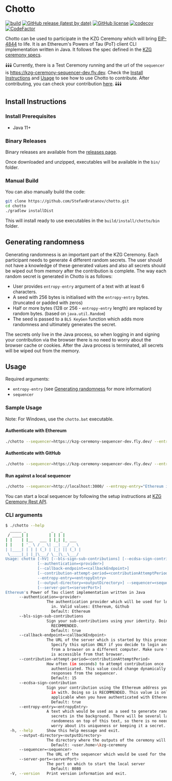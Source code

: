 # Chotto

[![build](https://github.com/StefanBratanov/chotto/actions/workflows/build.yml/badge.svg)](https://github.com/StefanBratanov/chotto/actions/workflows/build.yml)
[![GitHub release (latest by date)](https://img.shields.io/github/v/release/StefanBratanov/chotto)](https://github.com/StefanBratanov/chotto/releases/latest)
[![GitHub license](https://img.shields.io/github/license/StefanBratanov/chotto.svg)](https://github.com/StefanBratanov/chotto/blob/master/LICENSE)
[![codecov](https://codecov.io/github/StefanBratanov/chotto/branch/master/graph/badge.svg?token=9WEPEA6GA7)](https://codecov.io/github/StefanBratanov/chotto)
[![CodeFactor](https://www.codefactor.io/repository/github/stefanbratanov/chotto/badge)](https://www.codefactor.io/repository/github/stefanbratanov/chotto)

Chotto can be used to participate in the KZG Ceremony which will
bring [EIP-4844](https://www.eip4844.com/) to life. It is an Ethereum's Powers of Tau
(PoT) client CLI implementation written in Java. It follows the spec defined in
the [KZG ceremony specs](https://github.com/ethereum/kzg-ceremony-specs).

🕯️🕯️🕯️ Currently, there is a Test Ceremony running and the url of the `sequencer`
is https://kzg-ceremony-sequencer-dev.fly.dev. Check
the [Install Instructions](#install-instructions) and [Usage](#usage) to see how to use Chotto
to contribute. After contributing, you can check your
contribution [here](https://ceremony.ethereum.org/#/record). 🕯️🕯️🕯️

## Install Instructions

### Install Prerequisites

- Java 11+

### Binary Releases

Binary releases are available from
the [releases page](https://github.com/StefanBratanov/chotto/releases).

Once downloaded and unzipped, executables will be available in the `bin/` folder.

### Manual Build

You can also manually build the code:

```bash
git clone https://github.com/StefanBratanov/chotto.git
cd chotto
./gradlew installDist
```

This will install ready to use executables in the `build/install/chotto/bin` folder.

## Generating randomness

Generating randomness is an important part of the KZG Ceremony. Each participant needs to generate 4
different random secrets. The user should not have a knowledge of these generated values and also
all secrets should be wiped out from memory after the contribution is complete. The way each random
secret is generated in Chotto is as follows:

* User provides `entropy-entry` argument of a text with at least 6 characters.
* A seed with 256 bytes is initialised with the `entropy-entry` bytes. (truncated or padded with
  zeros)
* Half or more bytes (128 or 256 - `entropy-entry` length) are replaced by random bytes. (based on
  `java.util.Random`)
* The seed is passed to a `BLS KeyGen` function which adds more randomness and ultimately generates
  the secret.

The secrets only live in the Java process, so when logging in and signing your contribution via the
browser there is no need to worry about the browser cache or cookies. After the Java process is
terminated, all secrets will be wiped out from the memory.

## Usage

Required arguments:

* `entropy-entry` (see [Generating randomness](#generating-randomness) for more information)
* `sequencer`

### Sample Usage

Note: For Windows, use the `chotto.bat` executable.

#### Authenticate with Ethereum

```bash
./chotto --sequencer=https://kzg-ceremony-sequencer-dev.fly.dev/ --entropy-entry="Ethereum is awesome"
```

#### Authenticate with GitHub

```bash
./chotto --sequencer=https://kzg-ceremony-sequencer-dev.fly.dev/ --entropy-entry="Ethereum is awesome" --authentication=github
```

#### Run against a local sequencer

```bash
./chotto --sequencer=http://localhost:3000/ --entropy-entry="Ethereum is awesome"
```

You can start a local sequencer by following the setup instructions
at [KZG Ceremony Rest API](https://github.com/ethereum/kzg-ceremony-sequencer).

### CLI arguments

```bash
$ ./chotto --help
  _____ _           _   _
 / ____| |         | | | |
| |    | |__   ___ | |_| |_ ___
| |    | '_ \ / _ \| __| __/ _ \
| |____| | | | (_) | |_| || (_) |
 \_____|_| |_|\___/ \__|\__\___/
Usage: chotto [-hV] [--bls-sign-sub-contributions] [--ecdsa-sign-contribution]
              [--authentication=<provider>]
              [--callback-endpoint=<callbackEndpoint>]
              [--contribution-attempt-period=<contributionAttemptPeriod>]
              --entropy-entry=<entropyEntry>
              [--output-directory=<outputDirectory>] --sequencer=<sequencer>
              [--server-port=<serverPort>]
Ethereum's Power of Tau client implementation written in Java
      --authentication=<provider>
                  The authentication provider which will be used for logging
                    in. Valid values: Ethereum, Github
                    Default: Ethereum
      --bls-sign-sub-contributions
                  Sign your sub-contributions using your identity. Doing so is
                    RECOMMENDED.
                    Default: true
      --callback-endpoint=<callbackEndpoint>
                  The URL of the server which is started by this process.
                    Specify this option ONLY if you decide to login and sign
                    from a browser on a different computer. Make sure the URL
                    is accessible from that browser.
      --contribution-attempt-period=<contributionAttemptPeriod>
                  How often (in seconds) to attempt contribution once
                    authenticated. This value could change dynamically based on
                    responses from the sequencer.
                    Default: 15
      --ecdsa-sign-contribution
                  Sign your contribution using the Ethereum address you logged
                    in with. Doing so is RECOMMENDED. This value is only
                    applicable when you have authenticated with Ethereum.
                    Default: true
      --entropy-entry=<entropyEntry>
                  A text which would be used as a seed to generate random
                    secrets in the background. There will be several layers of
                    randomness on top of this text, so there is no need to
                    worry about its uniqueness or keeping it a secret.
  -h, --help      Show this help message and exit.
      --output-directory=<outputDirectory>
                  The directory where the outputs of the ceremony will be saved
                    Default: <user.home>\kzg-ceremony
      --sequencer=<sequencer>
                  The URL of the sequencer which would be used for the ceremony
      --server-port=<serverPort>
                  The port on which to start the local server
                    Default: 8080
  -V, --version   Print version information and exit.
```
